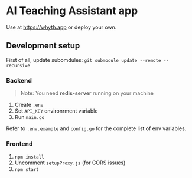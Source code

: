 # AI Teaching Assistant app

Use at https://whyth.app or deploy your own. 

## Development setup

First of all, update subomdules:
`git submodule update --remote --recursive`

### Backend

>Note: You need **redis-server** running on your machine

1. Create `.env` 
2. Set `API_KEY` environrment variable
2. Run `main.go`

Refer to `.env.example` and `config.go` for the complete list of env variables.
  
### Frontend

1. `npm install`
2. Uncomment `setupProxy.js` (for CORS issues)
3. `npm start`